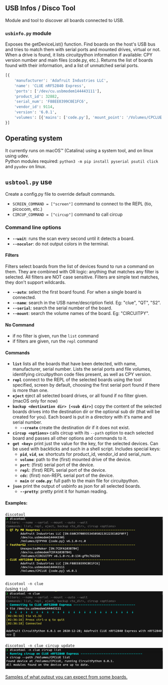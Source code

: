 ## USB Infos / Disco Tool
Module and tool to discover all boards connected to USB.

### `usbinfo.py` module
Exposes the getDeviceList() function. Find boards on the host's USB bus and tries to match them with serial ports and mounted drives, virtual or not. When a drive is found, it lists circuitpython information if available: CPY version number and main files (code.py, etc.). Returns the list of boards found with their information, and a list of unmatched serial ports.
```python
[{
	'manufacturer': 'Adafruit Industries LLC',
	'name': 'CLUE nRF52840 Express',
	'ports': ['/dev/cu.usbmodem144443111'],
	'product_id': 32882,
	'serial_num': 'F88EE0399C0E1FC6',
	'vendor_id': 9114,
	'version': '6.0.1',
	'volumes': [{'mains': ['code.py'], 'mount_point': '/Volumes/CPCLUE'}]
}]
```

## Operating system
It currently runs on macOS™ (Catalina) using a system tool, and on linux using udev.  
Python modules required: `python3 -m pip install pyserial psutil click` and `pyudev` on linux.

## `usbtool.py` use

Create a config.py file to override default commands.
- `SCREEN_COMMAND = ["screen"]` command to connect to the REPL (tio, picocom, etc.)
- `CIRCUP_COMMAND = ["circup"]` command to call circup

### Command line options

- **`--wait`**: runs the scan every second until it detects a board.
- **`--nocolor`**: do not output colors in the terminal.

#### Filters
Filters select boards from the list of devices found to run a command on them. They are combined with OR logic: anything that matches any filter is selected. All filters are NOT case sensitive. Filters are simple text matches, they don't support wildcards.

- **`--auto`**: select the first board found. For when a single board is connected.
- **`--name`**: search in the USB name/description field. Eg: "clue", "QT", "S2".
- **`--serial`**: search the serial number of the board.
- **`--mount`**: search the volume names of the board. Eg: "CIRCUITPY".

#### No Command

- if no filter is given, run the `list` command
- if filters are given, run the `repl` command

#### Commands

-	**`list`** lists all the boards that have been detected, with name, manufacturer, serial number. Lists the serial ports and file volumes, identifying circuitpython code files present, as well as CPY version.
-	**`repl`** connect to the REPL of the selected boards using the tool specified, screen by default, choosing the first serial port found if there is more than one.
-	**`eject`** eject all selected board drives, or all found if no filter given. (macOS only for now)
-	**`backup <destination dir> [<sub dir>]`** copy the content of the selected boards drives into the destination dir or the optional sub dir (that will be created for you). Each board is put in a directory with it's name and serial number.
	-	**`--create`** create the destination dir if it does not exist.
-	**`circup <options>`** calls circup with its `--path` option to each selected board and passes all other options and commands to it.
-	**`get <key>`** print just the value for the key, for the selected devices. Can be used with backticks and such in a shell script. Includes special keys:
	- **`pid`**, **`vid`**, **`sn`**: shortcuts for product_id, vendor_id and serial_num.
	- **`volume`**: path to the (first) mounted drive of the device.
	- **`port`**: (first) serial port of the device.
	- **`repl`**: (first) REPL serial port of the device.
	- **`cdc`**: (first) non-REPL serial port of the device.
	- **`main`** or **`code.py`**: full path to the main file for circuitpython.
-	**`json`** print the output of usbinfo as json for all selected boards.
	- **`--pretty`**: pretty print it for human reading.

#### Examples:

`discotool`
![discotool list](docs/list_clue_qt_s2.png)

`discotool -n clue`  
(using `tio`)
![discotool repl](docs/repl_to_clue.png)

`discotool -n clue circup update`
![discotool circup](docs/circup_to_clue.png)


[Samples of what output you can expect from some boards.](docs/examples.md)
